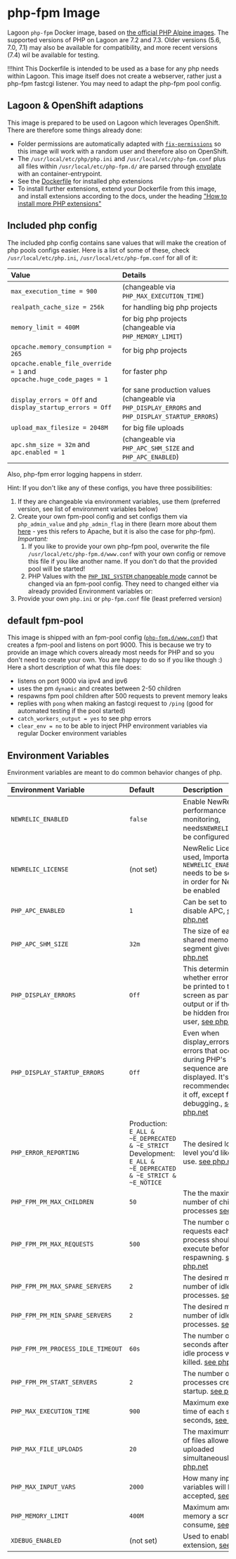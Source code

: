 # php-fpm Image

Lagoon `php-fpm` Docker image, based on [the official PHP Alpine images](https://hub.docker.com/_/php/). The supported versions of PHP on Lagoon are 7.2 and 7.3. Older versions \(5.6, 7.0, 7.1\) may also be available for compatibility, and more recent versions \(7.4\) wil be available for testing.

!!!hint This Dockerfile is intended to be used as a base for any php needs within Lagoon. This image itself does not create a webserver, rather just a php-fpm fastcgi listener. You may need to adapt the php-fpm pool config.

## Lagoon & OpenShift adaptions

This image is prepared to be used on Lagoon which leverages OpenShift. There are therefore some things already done:

* Folder permissions are automatically adapted with [`fix-permissions`](https://github.com/sclorg/s2i-base-container/blob/master/core/root/usr/bin/fix-permissions) so this image will work with a random user and therefore also on OpenShift.
* The `/usr/local/etc/php/php.ini` and `/usr/local/etc/php-fpm.conf` plus all files within `/usr/local/etc/php-fpm.d/` are parsed through [envplate](https://github.com/kreuzwerker/envplate) with an container-entrypoint.
* See the [Dockerfile](https://github.com/amazeeio/lagoon/blob/master/images/php/fpm/Dockerfile) for installed php extensions
* To install further extensions, extend your Dockerfile from this image, and install extensions according to the docs, under the heading ["How to install more PHP extensions"](https://github.com/docker-library/docs/blob/master/php/README.md#how-to-install-more-php-extensions)

## Included php config

The included php config contains sane values that will make the creation of php pools configs easier. Here is a list of some of these, check `/usr/local/etc/php.ini`, `/usr/local/etc/php-fpm.conf` for all of it:

| Value | Details |
| :--- | :--- |
| `max_execution_time = 900` | \(changeable via `PHP_MAX_EXECUTION_TIME`\) |
| `realpath_cache_size = 256k` | for handling big php projects |
| `memory_limit = 400M` | for big php projects \(changeable via `PHP_MEMORY_LIMIT`\) |
| `opcache.memory_consumption = 265` | for big php projects |
| `opcache.enable_file_override = 1` and `opcache.huge_code_pages = 1` | for faster php |
| `display_errors = Off` and `display_startup_errors = Off` | for sane production values \(changeable via `PHP_DISPLAY_ERRORS` and `PHP_DISPLAY_STARTUP_ERRORS`\) |
| `upload_max_filesize = 2048M` | for big file uploads |
| `apc.shm_size = 32m` and `apc.enabled = 1` | \(changeable via `PHP_APC_SHM_SIZE` and `PHP_APC_ENABLED`\) |

Also, php-fpm error logging happens in stderr.

Hint: If you don't like any of these configs, you have three possibilities:

1. If they are changeable via environment variables, use them \(preferred version, see list of environment variables below\)
2. Create your own fpm-pool config and set configs them via `php_admin_value` and `php_admin_flag` in there \(learn more about them [here](http://php.net/manual/en/configuration.changes.php) - yes this refers to Apache, but it is also the case for php-fpm\). _Important:_
   1. If you like to provide your own php-fpm pool, overwrite the file `/usr/local/etc/php-fpm.d/www.conf` with your own config or remove this file if you like another name. If you don't do that the provided pool will be started!
   2. PHP Values with the [`PHP_INI_SYSTEM` changeable mode](http://php.net/manual/en/configuration.changes.modes.php) cannot be changed via an fpm-pool config. They need to changed either via already provided Environment variables or:
3. Provide your own `php.ini` or `php-fpm.conf` file \(least preferred version\)

## default fpm-pool

This image is shipped with an fpm-pool config \([`php-fpm.d/www.conf`](https://github.com/amazeeio/lagoon/blob/master/images/php/fpm/php-fpm.d/www.conf)\) that creates a fpm-pool and listens on port 9000. This is because we try to provide an image which covers already most needs for PHP and so you don't need to create your own. You are happy to do so if you like though :\) Here a short description of what this file does:

* listens on port 9000 via ipv4 and ipv6
* uses the pm `dynamic` and creates between 2-50 children
* respawns fpm pool children after 500 requests to prevent memory leaks
* replies with `pong` when making an fastcgi request to `/ping` \(good for automated testing if the pool started\)
* `catch_workers_output = yes` to see php errors
* `clear_env = no` to be able to inject PHP environment variables via regular Docker environment variables

## Environment Variables

Environment variables are meant to do common behavior changes of php.

| Environment Variable | Default | Description |  |
| :--- | :--- | :--- | :--- |
| `NEWRELIC_ENABLED` | `false` | Enable NewRelic performance monitoring, needs`NEWRELIC_LICENSE` be configured |  |
| `NEWRELIC_LICENSE` | \(not set\) | NewRelic License to be used, Important: `NEWRELIC_ENABLED` needs to be set to `true` in order for NewRelic to be enabled |  |
| `PHP_APC_ENABLED` | `1` | Can be set to 0 to disable APC, [see php.net](http://php.net/manual/en/apc.configuration.php#ini.apc.enabled) |  |
| `PHP_APC_SHM_SIZE` | `32m` | The size of each shared memory segment given, [see php.net](http://php.net/manual/en/apc.configuration.php#ini.apc.shm-size) |  |
| `PHP_DISPLAY_ERRORS` | `Off` | This determines whether errors should be printed to the screen as part of the output or if they should be hidden from the user, [see php.net](http://php.net/display-errors) |  |
| `PHP_DISPLAY_STARTUP_ERRORS` | `Off` | Even when display\_errors is on, errors that occur during PHP's startup sequence are not displayed. It's strongly recommended to keep it off, except for debugging., [see php.net](http://php.net/display-startup-errors) |  |
| `PHP_ERROR_REPORTING` | Production: `E_ALL & ~E_DEPRECATED & ~E_STRICT`  Development: `E_ALL & ~E_DEPRECATED & ~E_STRICT & ~E_NOTICE` | The desired logging level you'd like PHP to use. [see php.net](https://www.php.net/manual/en/function.error-reporting.php) |  |
| `PHP_FPM_PM_MAX_CHILDREN` | `50` | The the maximum number of child processes [see php.net](http://php.net/manual/en/install.fpm.configuration.php) |  |
| `PHP_FPM_PM_MAX_REQUESTS` | `500` | The number of requests each child process should execute before respawning. [see php.net](http://php.net/manual/en/install.fpm.configuration.php) |  |
| `PHP_FPM_PM_MAX_SPARE_SERVERS` | `2` | The desired maximum number of idle server processes. [see php.net](http://php.net/manual/en/install.fpm.configuration.php) |  |
| `PHP_FPM_PM_MIN_SPARE_SERVERS` | `2` | The desired minimum number of idle server processes. [see php.net](http://php.net/manual/en/install.fpm.configuration.php) |  |
| `PHP_FPM_PM_PROCESS_IDLE_TIMEOUT` | `60s` | The number of seconds after which an idle process will be killed. [see php.net](http://php.net/manual/en/install.fpm.configuration.php) |  |
| `PHP_FPM_PM_START_SERVERS` | `2` | The number of child processes created on startup. [see php.net](http://php.net/manual/en/install.fpm.configuration.php) |  |
| `PHP_MAX_EXECUTION_TIME` | `900` | Maximum execution time of each script, in seconds,  [see php.net](http://php.net/max-execution-time) |  |
| `PHP_MAX_FILE_UPLOADS` | `20` | The maximum number of files allowed to be uploaded simultaneously, [see php.net](http://php.net/manual/en/ini.core.php#ini.max-file-uploads) |  |
| `PHP_MAX_INPUT_VARS` | `2000` | How many input variables will be accepted, [see php.net](http://php.net/manual/en/info.configuration.php#ini.max-input-vars) |  |
| `PHP_MEMORY_LIMIT` | `400M` | Maximum amount of memory a script may consume,   [see php.net](http://php.net/memory-limit) |  |
| `XDEBUG_ENABLED` | \(not set\) | Used to enable xdebug extension, [see php.net](http://php.net/manual/en/apc.configuration.php#ini.apc.enabled) |  |


